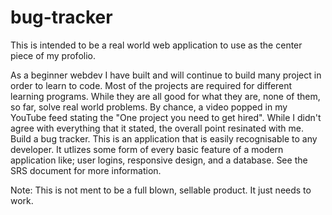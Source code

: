 # bug-tracker
This is intended to be a real world web application to use as the center piece of my profolio. 

As a beginner webdev I have built and will continue to build many project in order to learn to code. Most of the projects are required for different learning programs.  While they are all good for what they are, none of them, so far, solve real world problems.  By chance, a video popped in my YouTube feed stating the "One project you need to get hired".  While I didn't agree with everything that it stated, the overall point resinated with me.  Build a bug tracker.  This is an application that is easily recognisable to any developer. It utlizes some form of every basic feature of a modern application like; user logins, responsive design, and a database. See the SRS document for more information.

Note: This is not ment to be a full blown, sellable product.  It just needs to work.
